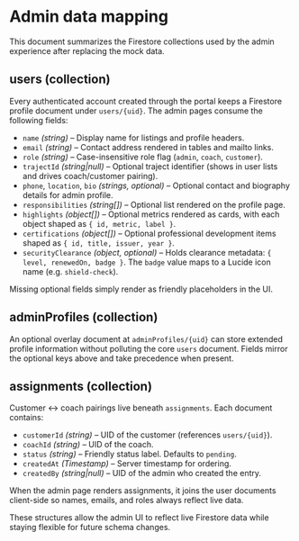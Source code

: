 # Admin data mapping

This document summarizes the Firestore collections used by the admin experience after replacing the mock data.

## users (collection)

Every authenticated account created through the portal keeps a Firestore profile document under `users/{uid}`. The admin pages consume the following fields:

- `name` _(string)_ – Display name for listings and profile headers.
- `email` _(string)_ – Contact address rendered in tables and mailto links.
- `role` _(string)_ – Case-insensitive role flag (`admin`, `coach`, `customer`).
- `trajectId` _(string|null)_ – Optional traject identifier (shows in user lists and drives coach/customer pairing).
- `phone`, `location`, `bio` _(strings, optional)_ – Optional contact and biography details for admin profile.
- `responsibilities` _(string[])_ – Optional list rendered on the profile page.
- `highlights` _(object[])_ – Optional metrics rendered as cards, with each object shaped as `{ id, metric, label }`.
- `certifications` _(object[])_ – Optional professional development items shaped as `{ id, title, issuer, year }`.
- `securityClearance` _(object, optional)_ – Holds clearance metadata: `{ level, renewedOn, badge }`. The `badge` value maps to a Lucide icon name (e.g. `shield-check`).

Missing optional fields simply render as friendly placeholders in the UI.

## adminProfiles (collection)

An optional overlay document at `adminProfiles/{uid}` can store extended profile information without polluting the core `users` document. Fields mirror the optional keys above and take precedence when present.

## assignments (collection)

Customer ↔ coach pairings live beneath `assignments`. Each document contains:

- `customerId` _(string)_ – UID of the customer (references `users/{uid}`).
- `coachId` _(string)_ – UID of the coach.
- `status` _(string)_ – Friendly status label. Defaults to `pending`.
- `createdAt` _(Timestamp)_ – Server timestamp for ordering.
- `createdBy` _(string|null)_ – UID of the admin who created the entry.

When the admin page renders assignments, it joins the user documents client-side so names, emails, and roles always reflect live data.

These structures allow the admin UI to reflect live Firestore data while staying flexible for future schema changes.
